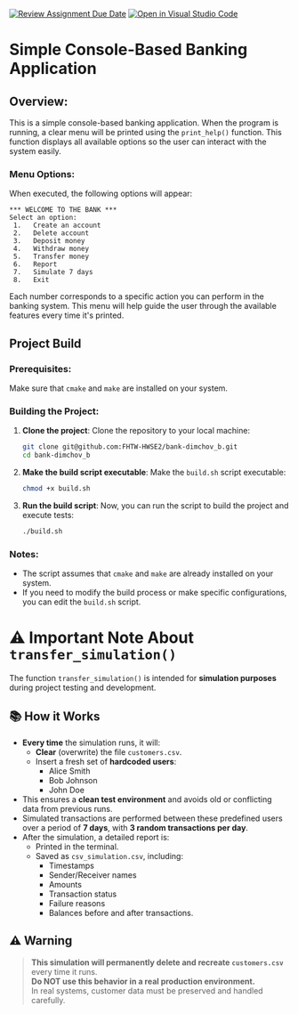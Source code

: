 [![Review Assignment Due Date](https://classroom.github.com/assets/deadline-readme-button-22041afd0340ce965d47ae6ef1cefeee28c7c493a6346c4f15d667ab976d596c.svg)](https://classroom.github.com/a/RxH5GUXD)
[![Open in Visual Studio Code](https://classroom.github.com/assets/open-in-vscode-2e0aaae1b6195c2367325f4f02e2d04e9abb55f0b24a779b69b11b9e10269abc.svg)](https://classroom.github.com/online_ide?assignment_repo_id=18374949&assignment_repo_type=AssignmentRepo)


# Simple Console-Based Banking Application

## Overview:
This is a simple console-based banking application. When the program is running, a clear menu will be printed using the `print_help()` function. This function displays all available options so the user can interact with the system easily.

### Menu Options:
When executed, the following options will appear:

```
*** WELCOME TO THE BANK ***
Select an option:
 1.   Create an account
 2.   Delete account
 3.   Deposit money
 4.   Withdraw money
 5.   Transfer money
 6.   Report
 7.   Simulate 7 days
 8.   Exit
```

Each number corresponds to a specific action you can perform in the banking system. This menu will help guide the user through the available features every time it's printed.

## Project Build

### Prerequisites:
Make sure that `cmake` and `make` are installed on your system.

### Building the Project:

1. **Clone the project**:
   Clone the repository to your local machine:

   ```bash
   git clone git@github.com:FHTW-HWSE2/bank-dimchov_b.git
   cd bank-dimchov_b
   ```

2. **Make the build script executable**:
   Make the `build.sh` script executable:

   ```bash
   chmod +x build.sh
   ```

3. **Run the build script**:
   Now, you can run the script to build the project and execute tests:

   ```bash
   ./build.sh
   ```

### Notes:
- The script assumes that `cmake` and `make` are already installed on your system.
- If you need to modify the build process or make specific configurations, you can edit the `build.sh` script.


# ⚠️ Important Note About `transfer_simulation()`

The function `transfer_simulation()` is intended for **simulation purposes** during project testing and development.

## 📚 How it Works
- **Every time** the simulation runs, it will:
  - **Clear** (overwrite) the file `customers.csv`.
  - Insert a fresh set of **hardcoded users**:
    - Alice Smith
    - Bob Johnson
    - John Doe
- This ensures a **clean test environment** and avoids old or conflicting data from previous runs.
- Simulated transactions are performed between these predefined users over a period of **7 days**, with **3 random transactions per day**.
- After the simulation, a detailed report is:
  - Printed in the terminal.
  - Saved as `csv_simulation.csv`, including:
    - Timestamps
    - Sender/Receiver names
    - Amounts
    - Transaction status
    - Failure reasons
    - Balances before and after transactions.

## ⚠️ Warning
> **This simulation will permanently delete and recreate `customers.csv`** every time it runs.  
> **Do NOT use this behavior in a real production environment.**  
> In real systems, customer data must be preserved and handled carefully.


